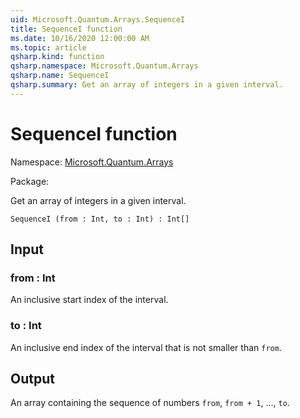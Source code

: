 ```yaml
---
uid: Microsoft.Quantum.Arrays.SequenceI
title: SequenceI function
ms.date: 10/16/2020 12:00:00 AM
ms.topic: article
qsharp.kind: function
qsharp.namespace: Microsoft.Quantum.Arrays
qsharp.name: SequenceI
qsharp.summary: Get an array of integers in a given interval.
---
```


# SequenceI function

Namespace: [Microsoft.Quantum.Arrays](xref:Microsoft.Quantum.Arrays)

Package: [](https://nuget.org/packages/)


Get an array of integers in a given interval.

```Q#
SequenceI (from : Int, to : Int) : Int[]
```


## Input

### from : Int

An inclusive start index of the interval.


### to : Int

An inclusive end index of the interval that is not smaller than `from`.



## Output

An array containing the sequence of numbers `from`, `from + 1`, ...,`to`.